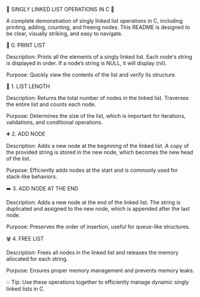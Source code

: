 🌟 SINGLY LINKED LIST OPERATIONS IN C 🌟

A complete demonstration of singly linked list operations in C, including printing, adding, counting, and freeing nodes.
This README is designed to be clear, visually striking, and easy to navigate.

📝 0. PRINT LIST

Description:
Prints all the elements of a singly linked list. Each node's string is displayed in order. If a node’s string is NULL, it will display (nil).

Purpose:
Quickly view the contents of the list and verify its structure.

🧮 1. LIST LENGTH

Description:
Returns the total number of nodes in the linked list. Traverses the entire list and counts each node.

Purpose:
Determines the size of the list, which is important for iterations, validations, and conditional operations.

➕ 2. ADD NODE

Description:
Adds a new node at the beginning of the linked list. A copy of the provided string is stored in the new node, which becomes the new head of the list.

Purpose:
Efficiently adds nodes at the start and is commonly used for stack-like behaviors.

➡️ 3. ADD NODE AT THE END

Description:
Adds a new node at the end of the linked list. The string is duplicated and assigned to the new node, which is appended after the last node.

Purpose:
Preserves the order of insertion, useful for queue-like structures.

🗑️ 4. FREE LIST

Description:
Frees all nodes in the linked list and releases the memory allocated for each string.

Purpose:
Ensures proper memory management and prevents memory leaks.

💡 Tip: Use these operations together to efficiently manage dynamic singly linked lists in C.
